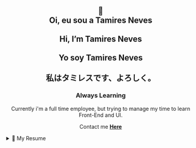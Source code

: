 <h2 align='center'>👋 <br>Oi, eu sou a Tamires Neves </br> <br> Hi, I’m Tamires Neves </br><br> Yo soy Tamires Neves </br> <br> 私はタミレスです、よろしく。</br> </h2>
<h3 align='center'> Always Learning</h3>
<p align='center'>Currently i'm a full time employee, but trying to manage my time to learn Front-End and UI.</p>


<p align='center'>
  Contact me 
  <a href='mailto:tamires.neves@hotmail.com'>
  <b>Here</b>
  </a>
</p>

<details>
  <summary>📃 My Resume</summary>


## Education

- 📖 **Universidade Estácio de Sá**\
📆 2019 – 2021\
📍 Análise e Desenvolvimento de Sistemas - São José dos Campos, Brazil


## My work
\\Still Developing\\

<a href="https://codepen.io/TamiSnow" target="_blank">
<img src="https://www.nicepng.com/png/full/69-695859_raster-codepen-icon.png" style="width:40px;height:40px;" >
</a>  
<a href="https://www.figma.com/file/OFCKqjICMB4IQn1d31yAFc/Daily-Design?node-id=0%3A1" target="_blank">
<img src="https://w7.pngwing.com/pngs/431/965/png-transparent-figma-designer-computer-icons-material-design-design-rectangle-poster-logo.png" style="width:40px;height:40px;">
</a>

</details>
